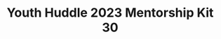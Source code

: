 ---
title: Youth Huddle 2023 Mentorship Kit 30
redirect_to: https://drive.google.com/drive/u/1/folders/1wo2LQ4YE7UGDc41Uti3DCan8QOnLJMlC
redirect_from: 
  - /YH23Kit-PiaZ
  - /yh23kit-piaz
---